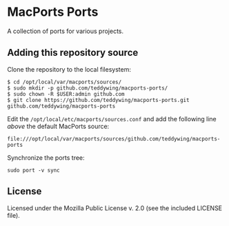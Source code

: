 MacPorts Ports
==============

A collection of ports for various projects.


## Adding this repository source
Clone the repository to the local filesystem:

	$ cd /opt/local/var/macports/sources/
	$ sudo mkdir -p github.com/teddywing/macports-ports/
	$ sudo chown -R $USER:admin github.com
	$ git clone https://github.com/teddywing/macports-ports.git github.com/teddywing/macports-ports

Edit the `/opt/local/etc/macports/sources.conf` and add the following line
_above_ the default MacPorts source:

	file:///opt/local/var/macports/sources/github.com/teddywing/macports-ports

Synchronize the ports tree:

	sudo port -v sync


## License
Licensed under the Mozilla Public License v. 2.0 (see the included LICENSE
file).
